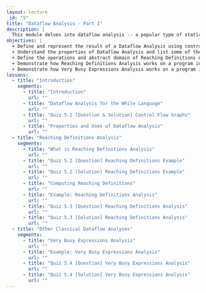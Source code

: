```yaml
---
layout: lecture
_id: "5"
title: "Dataflow Analysis - Part I"
description: |
  This module delves into dataflow analysis -- a popular type of static analysis widely used in compilers and software quality tools. It introduces the WHILE language and the control-flow graph representation of WHILE programs on which dataflow analyses operate. Two classic dataflow analyses are presented: Reaching Definitions Analysis and Very Busy Expressions Analysis. The similarities and differences of the two analyses are discussed.
objectives: |
  + Define and represent the result of a Dataflow Analysis using control-flow graphs and the WHILE language.
  + Understand the properties of Dataflow Analysis and list some of their applications in compilers and software quality tools.
  + Define the operations and abstract domain of Reaching Definitions Analysis and Very Busy Expressions Analysis.
  + Demonstrate how Reaching Definitions Analysis works on a program in the WHILE language.
  + Demonstrate how Very Busy Expressions Analysis works on a program in the WHILE language.
lessons:
  - title: "Introduction"
    segments:
      - title: "Introduction"
        url: ""
      - title: "Dataflow Analysis for the While Language"
        url: ""
      - title: "Quiz 5.1 [Question & Solution] Control Flow Graphs"
        url: ""
      - title: "Properties and Uses of Dataflow Analysis"
        url: ""
  - title: "Reaching Definitions Analysis"
    segments:
      - title: "What is Reaching Definitions Analysis"
        url: ""
      - title: "Quiz 5.2 [Question] Reaching Definitions Example"
        url: ""
      - title: "Quiz 5.2 [Solution] Reaching Definitions Example"
        url: ""
      - title: "Computing Reaching Definitions"
        url: ""
      - title: "Example: Reaching Definitions Analysis"
        url: ""
      - title: "Quiz 5.3 [Question] Reaching Definitions Analysis"
        url: ""
      - title: "Quiz 5.3 [Solution] Reaching Definitions Analysis"
        url: ""
  - title: "Other Classical Dataflow Analyses"
    segments:
      - title: "Very Busy Expressions Analysis"
        url: ""
      - title: "Example: Very Busy Expressions Analysis"
        url: ""
      - title: "Quiz 5.4 [Question] Very Busy Expressions Analysis"
        url: ""
      - title: "Quiz 5.4 [Solution] Very Busy Expressions Analysis"
        url: ""
---
```

